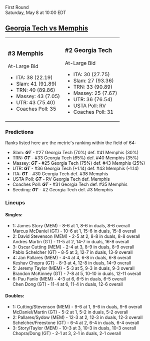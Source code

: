 First Round  
Saturday, May 8 at 10:00 EDT
## [Georgia Tech vs Memphis](https://www.ncaa.com/game/5833387) 

<table><tr><td>  

### #3 Memphis  

At-Large Bid  
- ITA: 38 (22.19)  
- Slam: 41 (91.89)  
- TRN: 40 (89.86)  
- Massey: 43 (7.05)  
- UTR: 43 (75.40)  
- Coaches Poll: 35  

</td><td>  

### #2 Georgia Tech  

At-Large Bid  
- ITA: 30 (27.75)  
- Slam: 27 (93.36)  
- TRN: 33 (90.89)  
- Massey: 25 (7.67)  
- UTR: 36 (76.54)  
- USTA Poll: RV  
- Coaches Poll: 31  

</td></tr></table>  

 ### Predictions  

Ranks listed here are the metric's ranking within the field of 64:  
- Slam: ***GT*** - #27 Georgia Tech (70%) def. #41 Memphis (30%)  
- TRN: ***GT*** - #33 Georgia Tech (65%) def. #40 Memphis (35%)  
- Massey: ***GT*** - #25 Georgia Tech (75%) def. #43 Memphis (25%)  
- UTR: ***GT*** - #36 Georgia Tech (+1.14) def. #43 Memphis (-1.14)  
- ITA: ***GT*** - #30 Georgia Tech def. #38 Memphis  
- USTA Poll: ***GT*** - RV Georgia Tech def. Memphis  
- Coaches Poll: ***GT*** - #31 Georgia Tech def. #35 Memphis  
- Seeding: ***GT*** - #2 Georgia Tech def. #3 Memphis  

 ### Lineups  

 #### Singles:  
- 1: James Story (MEM) - 8-6 at 1, 8-6 in duals, 8-6 overall  
    Marcus McDaniel (GT) - 10-6 at 1, 15-6 in duals, 15-8 overall  
- 2: David Stevenson (MEM) - 2-5 at 2, 8-8 in duals, 8-8 overall  
    Andres Martin (GT) - 11-5 at 2, 14-7 in duals, 16-8 overall  
- 3: Oscar Cutting (MEM) - 2-4 at 3, 8-9 in duals, 8-9 overall  
    Pablo Schelcher (GT) - 8-5 at 3, 12-7 in duals, 13-9 overall  
- 4: Jan Pallares (MEM) - 4-4 at 4, 6-8 in duals, 6-8 overall  
    Keshav Chopra (GT) - 8-3 at 4, 12-8 in duals, 14-9 overall  
- 5: Jeremy Taylor (MEM) - 5-3 at 5, 9-3 in duals, 9-3 overall  
    Brandon McKinney (GT) - 7-8 at 5, 10-10 in duals, 12-11 overall  
- 6: Pau Fanlo (MEM) - 4-3 at 6, 6-5 in duals, 6-5 overall  
    Chen Dong (GT) - 11-4 at 6, 11-4 in duals, 12-6 overall  

 #### Doubles:  
- 1: Cutting/Stevenson (MEM) - 9-6 at 1, 9-6 in duals, 9-6 overall  
    McDaniel/Martin (GT) - 5-2 at 1, 5-2 in duals, 5-2 overall  
- 2: Pallares/Sydow (MEM) - 12-3 at 2, 12-3 in duals, 12-3 overall  
    Schelcher/Freestone (GT) - 6-4 at 2, 6-4 in duals, 6-4 overall  
- 3: Story/Taylor (MEM) - 10-3 at 3, 10-3 in duals, 10-3 overall  
    Chopra/Dong (GT) - 2-1 at 3, 2-1 in duals, 2-1 overall  